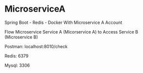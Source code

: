 # MicroserviceA
Spring Boot - Redis - Docker With Microservice A Account

Flow Microservice
Service A (Micorservice A) to Access Service B (Microservice B)

Postman: 
localhost:8010/check

Redis:
6379

Mysql:
3306
